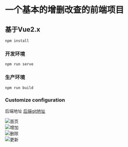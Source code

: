 # 一个基本的增删改查的前端项目

## 基于Vue2.x
```
npm install
```

### 开发环境
```
npm run serve
```

### 生产环境
```
npm run build
```

### Customize configuration
后端地址 [后端git地址](https://github.com/Pythonkang/library_management_system)  

![首页](/src/assets/index.jpg)  
![增加](/src/assets/add.jpg)  
![删除](/src/assets/delete.jpg)  
![更新](/src/assets/update.jpg)  
